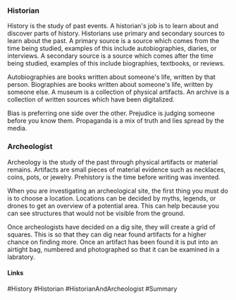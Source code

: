 ### Historian

History is the study of past events. A historian's job is to learn about and discover parts of history. Historians use primary and secondary sources to learn about the past. A primary source is a source which comes from the time being studied, examples of this include autobiographies, diaries, or interviews. A secondary source is a source which comes after the time being studied, examples of this include biographies, textbooks, or reviews. 

Autobiographies are books written about someone's life, written by that person. Biographies are books written about someone's life, written by someone else. A museum is a collection of physical artifacts. An archive is a collection of written sources which have been digitalized.

Bias is preferring one side over the other. Prejudice is judging someone before you know them. Propaganda is a mix of truth and lies spread by the media.

### Archeologist

Archeology is the study of the past through physical artifacts or material remains. Artifacts are small pieces of material evidence such as necklaces, coins, pots, or jewelry. Prehistory is the time before writing was invented.

When you are investigating an archeological site, the first thing you must do is to choose a location. Locations can be decided by myths, legends, or drones to get an overview of a potential area. This can help because you can see structures that would not be visible from the ground.

Once archeologists have decided on a dig site, they will create a grid of squares. This is so that they can dig near found artifacts for a higher chance on finding more. Once an artifact has been found it is put into an airtight bag, numbered and photographed so that it can be examined in a labratory.

#### Links
#History #Historian #HistorianAndArcheologist #Summary 
